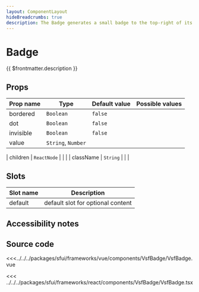 ```yaml
---
layout: ComponentLayout
hideBreadcrumbs: true
description: The Badge generates a small badge to the top-right of its child.
---
```

# Badge

{{ $frontmatter.description }}

<Generate />

## Props

| Prop name | Type               | Default value | Possible values |
| --------- | ------------------ | ------------- | --------------- |
| bordered  | `Boolean`          | `false`       |                 |
| dot       | `Boolean`          | `false`       |                 |
| invisible | `Boolean`          | `false`       |                 |
| value     | `String`, `Number` |               |                 |
<!-- react -->
| children  | `ReactNode` |               |                 |
| className | `String`    |               |                 |
<!-- end react -->

<!-- vue -->
## Slots

| Slot name |            Description            |
| --------- | :-------------------------------: |
| default   | default slot for optional content |
<!-- end vue -->

## Accessibility notes

## Source code

<!-- vue -->
<<<../../../packages/sfui/frameworks/vue/components/VsfBadge/VsfBadge.vue
<!-- end vue -->
<!-- react -->
<<< ../../../packages/sfui/frameworks/react/components/VsfBadge/VsfBadge.tsx
<!-- end react -->
